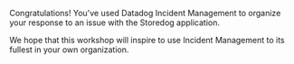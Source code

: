 Congratulations! You've used Datadog Incident Management to organize your response to an issue with the Storedog application.

We hope that this workshop will inspire to use Incident Management to its fullest in your own organization.

